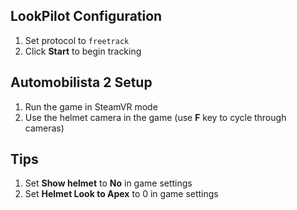 ## LookPilot Configuration
1. Set protocol to `freetrack`
2. Click **Start** to begin tracking

## Automobilista 2 Setup
1. Run the game in SteamVR mode
2. Use the helmet camera in the game (use **F** key to cycle through cameras)

## Tips
1. Set **Show helmet** to **No** in game settings
2. Set **Helmet Look to Apex** to 0 in game settings
